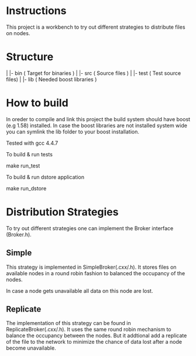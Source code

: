 Instructions
============
This project is a workbench to try out different strategies to distribute files on nodes.

Structure
=========
 |
 |- bin  ( Target for binaries )
 |
 |- src  ( Source files )
 |
 |- test ( Test source files)
 |
 |- lib  ( Needed boost libraries )

How to build
============
In oreder to compile and link this project the build system should have boost (e.g 1.58) installed.
In case the boost libraries are not installed system wide you can symlink the lib folder to your boost installation.  

Tested with gcc 4.4.7

To build & run tests

make run_test

To build & run dstore application

make run_dstore

Distribution Strategies
=======================
To try out different strategies one can implement the Broker interface (Broker.h).

Simple
------
This strategy is implemented in SimpleBroker(.cxx/.h). It stores files on available nodes in a round robin fashion to balanced the occupancy of the nodes.

In case a node gets unavailable all data on this node are lost. 

Replicate
---------
The implementation of this strategy can be found in ReplicateBroker(.cxx/.h). It uses the same round robin mechanism to balance the occupancy between the nodes. But it addtional add a replicate of the file to the network to minimize the chance of data lost after a node become unavailable.